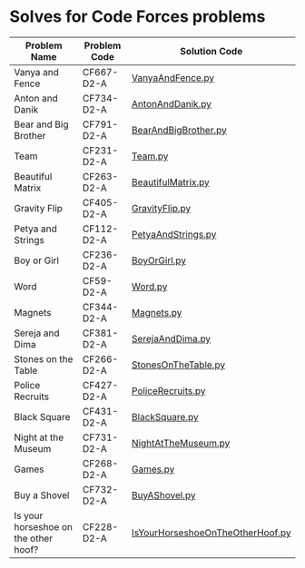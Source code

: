 # Solves for Code Forces problems

|Problem Name|Problem Code|Solution Code|
|------------|------------|-------------|
|Vanya and Fence|CF667-D2-A|[VanyaAndFence.py](src/VanyaAndFence.py)|
|Anton and Danik|CF734-D2-A|[AntonAndDanik.py](src/AntonAndDanik.py)|
|Bear and Big Brother|CF791-D2-A|[BearAndBigBrother.py](src/BearAndBigBrother.py)|
|Team|CF231-D2-A|[Team.py](src/Team.py)|
|Beautiful Matrix|CF263-D2-A|[BeautifulMatrix.py](src/BeautifulMatrix.py)|
|Gravity Flip|CF405-D2-A|[GravityFlip.py](src/GravityFlip.py)|
|Petya and Strings|CF112-D2-A|[PetyaAndStrings.py](src/PetyaAndStrings.py)|
|Boy or Girl|CF236-D2-A|[BoyOrGirl.py](src/BodyOrGirl.py)|
|Word|CF59-D2-A|[Word.py](src/Word.py)|
|Magnets|CF344-D2-A|[Magnets.py](src/Magnets.py)|
|Sereja and Dima|CF381-D2-A|[SerejaAndDima.py](src/SerejaAndDima.py)|
|Stones on the Table|CF266-D2-A|[StonesOnTheTable.py](src/StonesOnTheTable.py)|
|Police Recruits|CF427-D2-A|[PoliceRecruits.py](src/PoliceRecruits.py)|
|Black Square|CF431-D2-A|[BlackSquare.py](src/BlackSquare.py)|
|Night at the Museum|CF731-D2-A|[NightAtTheMuseum.py](src/NightAtTheMuseum.py)|
|Games|CF268-D2-A|[Games.py](src/Games.py)|
|Buy a Shovel|CF732-D2-A|[BuyAShovel.py](src/BuyAShovel.py)|
|Is your horseshoe on the other hoof?|CF228-D2-A|[IsYourHorseshoeOnTheOtherHoof.py](src/IsYourHorseshoeOnTheOtherHoof.py)|
